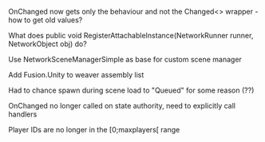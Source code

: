 
OnChanged now gets only the behaviour and not the Changed<> wrapper - how to get old values?

What does 
public void RegisterAttachableInstance(NetworkRunner runner, NetworkObject obj)
do?

Use NetworkSceneManagerSimple as base for custom scene manager

Add Fusion.Unity to weaver assembly list

Had to chance spawn during scene load to "Queued" for some reason (??)

OnChanged no longer called on state authority, need to explicitly call handlers

Player IDs are no longer in the [0;maxplayers[ range
